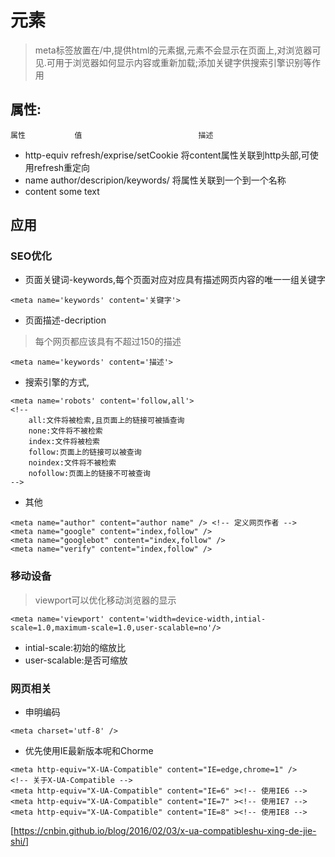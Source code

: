 # <meta>元素
> meta标签放置在/<head/>中,提供html的元素据,元素不会显示在页面上,对浏览器可见.可用于浏览器如何显示内容或重新加载;添加关键字供搜索引擎识别等作用

## 属性:
    属性           值                          描述
+ http-equiv    refresh/exprise/setCookie    将content属性关联到http头部,可使用refresh重定向
+   name        author/descripion/keywords/  将属性关联到一个到一个名称
+ content       some text

## 应用
### SEO优化
+ 页面关键词-keywords,每个页面对应对应具有描述网页内容的唯一一组关键字
```
<meta name='keywords' content='关键字'>
```
+ 页面描述-decription
> 每个网页都应该具有不超过150的描述
```
<meta name='keywords' content='描述'>
```
+ 搜索引擎的方式,
```
<meta name='robots' content='follow,all'>
<!--
    all:文件将被检索,且页面上的链接可被插查询
    none:文件将不被检索
    index:文件将被检索
    follow:页面上的链接可以被查询
    noindex:文件将不被检索
    nofollow:页面上的链接不可被查询
-->
```
+ 其他
```
<meta name="author" content="author name" /> <!-- 定义网页作者 -->
<meta name="google" content="index,follow" />
<meta name="googlebot" content="index,follow" />
<meta name="verify" content="index,follow" />
```

### 移动设备
> viewport可以优化移动浏览器的显示

```
<meta name='viewport' content='width=device-width,intial-scale=1.0,maximum-scale=1.0,user-scalable=no'/>
```
- intial-scale:初始的缩放比
- user-scalable:是否可缩放

### 网页相关
+ 申明编码
```
<meta charset='utf-8' />
```
+ 优先使用IE最新版本呢和Chorme
```
<meta http-equiv="X-UA-Compatible" content="IE=edge,chrome=1" />
<!-- 关于X-UA-Compatible -->
<meta http-equiv="X-UA-Compatible" content="IE=6" ><!-- 使用IE6 -->
<meta http-equiv="X-UA-Compatible" content="IE=7" ><!-- 使用IE7 -->
<meta http-equiv="X-UA-Compatible" content="IE=8" ><!-- 使用IE8 -->
```
[https://cnbin.github.io/blog/2016/02/03/x-ua-compatibleshu-xing-de-jie-shi/]